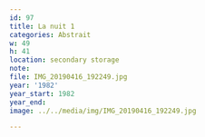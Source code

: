 ```yaml
---
id: 97
title: La nuit 1
categories: Abstrait
w: 49
h: 41
location: secondary storage
note:
file: IMG_20190416_192249.jpg
year: '1982'
year_start: 1982
year_end:
image: ../../media/img/IMG_20190416_192249.jpg

---
```

